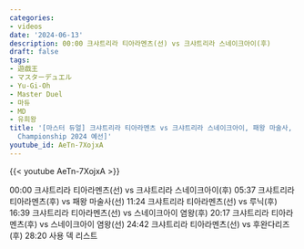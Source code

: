 ```yaml
---
categories:
- videos
date: '2024-06-13'
description: 00:00 크샤트리라 티아라멘츠(선) vs 크샤트리라 스네이크아이(후)
draft: false
tags:
- 遊戯王
- マスターデュエル
- Yu-Gi-Oh
- Master Duel
- 마듀
- MD
- 유희왕
title: '[마스터 듀얼] 크샤트리라 티아라멘츠 vs 크샤트리라 스네이크아이, 패왕 마술사, 루닉, 스네이크아이 염왕, 후완다리즈 [World
  Championship 2024 예선]'
youtube_id: AeTn-7XojxA
---
```



{{< youtube AeTn-7XojxA >}}

00:00 크샤트리라 티아라멘츠(선) vs 크샤트리라 스네이크아이(후)
05:37 크샤트리라 티아라멘츠(후) vs 패왕 마술사(선)
11:24 크샤트리라 티아라멘츠(선) vs 루닉(후)
16:39 크샤트리라 티아라멘츠(선) vs 스네이크아이 염왕(후)
20:17 크샤트리라 티아라멘츠(후) vs 스네이크아이 염왕(선)
24:42 크샤트리라 티아라멘츠(선) vs 후완다리즈(후)
28:20 사용 덱 리스트